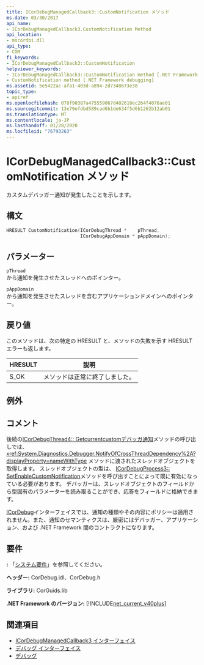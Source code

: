 ```yaml
---
title: ICorDebugManagedCallback3::CustomNotification メソッド
ms.date: 03/30/2017
api_name:
- ICorDebugManagedCallback3.CustomNotification Method
api_location:
- mscordbi.dll
api_type:
- COM
f1_keywords:
- ICorDebugManagedCallback3::CustomNotification
helpviewer_keywords:
- ICorDebugManagedCallback3::CustomNotification method [.NET Framework debugging]
- CustomNotification method [.NET Framework debugging]
ms.assetid: 5e5422ac-afa1-403d-a894-2d7348673e38
topic_type:
- apiref
ms.openlocfilehash: 078f90387a475559067d402610ec264f4076ae01
ms.sourcegitcommit: 13e79efdbd589cad6b1de634f5d6b1262b12ab01
ms.translationtype: MT
ms.contentlocale: ja-JP
ms.lasthandoff: 01/28/2020
ms.locfileid: "76793263"
---
```

# <a name="icordebugmanagedcallback3customnotification-method"></a>ICorDebugManagedCallback3::CustomNotification メソッド
カスタムデバッガー通知が発生したことを示します。  
  
## <a name="syntax"></a>構文  
  
```cpp  
HRESULT CustomNotification(ICorDebugThread *    pThread,  
                           ICorDebugAppDomain * pAppDomain);  
```  
  
## <a name="parameters"></a>パラメーター  
 `pThread`  
 から通知を発生させたスレッドへのポインター。  
  
 `pAppDomain`  
 から通知を発生させたスレッドを含むアプリケーションドメインへのポインター。  
  
## <a name="return-value"></a>戻り値  
 このメソッドは、次の特定の HRESULT と、メソッドの失敗を示す HRESULT エラーも返します。  
  
|HRESULT|説明|  
|-------------|-----------------|  
|S_OK|メソッドは正常に終了しました。|  
  
## <a name="exceptions"></a>例外  
  
## <a name="remarks"></a>コメント  
 後続の[ICorDebugThread4:: Getcurrentcustomデバッガ通知](icordebugthread4-getcurrentcustomdebuggernotification-method.md)メソッドの呼び出しでは、<xref:System.Diagnostics.Debugger.NotifyOfCrossThreadDependency%2A?displayProperty=nameWithType> メソッドに渡されたスレッドオブジェクトを取得します。 スレッドオブジェクトの型は、 [ICorDebugProcess3:: SetEnableCustomNotification](icordebugprocess3-setenablecustomnotification-method.md)メソッドを呼び出すことによって既に有効になっている必要があります。 デバッガーは、スレッドオブジェクトのフィールドから型固有のパラメーターを読み取ることができ、応答をフィールドに格納できます。  
  
 [ICorDebug](icordebug-interface.md)インターフェイスでは、通知の種類やその内容にポリシーは適用されません。また、通知のセマンティクスは、厳密にはデバッガー、アプリケーション、および .NET Framework 間のコントラクトになります。  
  
## <a name="requirements"></a>要件  
 **:** 「[システム要件](../../../../docs/framework/get-started/system-requirements.md)」を参照してください。  
  
 **ヘッダー:** CorDebug.idl、CorDebug.h  
  
 **ライブラリ:** CorGuids.lib  
  
 **.NET Framework のバージョン:** [!INCLUDE[net_current_v40plus](../../../../includes/net-current-v40plus-md.md)]  
  
## <a name="see-also"></a>関連項目

- [ICorDebugManagedCallback3 インターフェイス](icordebugmanagedcallback3-interface.md)
- [デバッグ インターフェイス](debugging-interfaces.md)
- [デバッグ](index.md)
